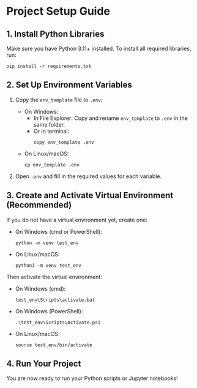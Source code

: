 # Project Setup Guide

## 1. Install Python Libraries

Make sure you have Python 3.11+ installed. To install all required libraries, run:

```
pip install -r requirements.txt
```

## 2. Set Up Environment Variables

1. Copy the `env_template` file to `.env`:
   
   - On Windows:
     - In File Explorer: Copy and rename `env_template` to `.env` in the same folder.
     - Or in terminal:
       ```
       copy env_template .env
       ```
   - On Linux/macOS:
       ```
       cp env_template .env
       ```

2. Open `.env` and fill in the required values for each variable.


## 3. Create and Activate Virtual Environment (Recommended)

If you do not have a virtual environment yet, create one:

- On Windows (cmd or PowerShell):
  ```
  python -m venv test_env
  ```
- On Linux/macOS:
  ```
  python3 -m venv test_env
  ```

Then activate the virtual environment:

- On Windows (cmd):
  ```
  test_env\Scripts\activate.bat
  ```
- On Windows (PowerShell):
  ```
  .\test_env\Scripts\Activate.ps1
  ```
- On Linux/macOS:
  ```
  source test_env/bin/activate
  ```

## 4. Run Your Project

You are now ready to run your Python scripts or Jupyter notebooks!
